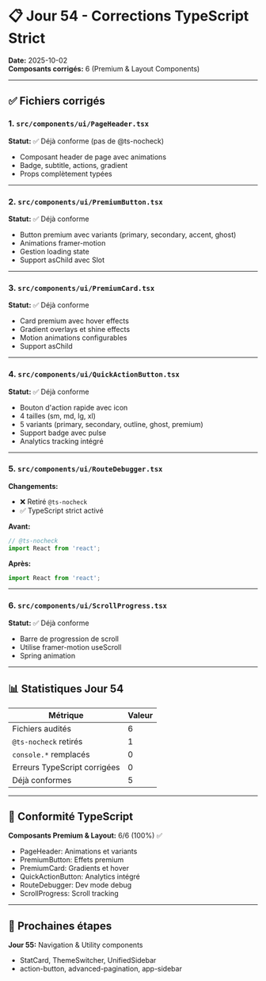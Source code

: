 # 📋 Jour 54 - Corrections TypeScript Strict

**Date:** 2025-10-02  
**Composants corrigés:** 6 (Premium & Layout Components)

---

## ✅ Fichiers corrigés

### 1. `src/components/ui/PageHeader.tsx`
**Statut:** ✅ Déjà conforme (pas de @ts-nocheck)
- Composant header de page avec animations
- Badge, subtitle, actions, gradient
- Props complètement typées

---

### 2. `src/components/ui/PremiumButton.tsx`
**Statut:** ✅ Déjà conforme
- Button premium avec variants (primary, secondary, accent, ghost)
- Animations framer-motion
- Gestion loading state
- Support asChild avec Slot

---

### 3. `src/components/ui/PremiumCard.tsx`
**Statut:** ✅ Déjà conforme
- Card premium avec hover effects
- Gradient overlays et shine effects
- Motion animations configurables
- Support asChild

---

### 4. `src/components/ui/QuickActionButton.tsx`
**Statut:** ✅ Déjà conforme
- Bouton d'action rapide avec icon
- 4 tailles (sm, md, lg, xl)
- 5 variants (primary, secondary, outline, ghost, premium)
- Support badge avec pulse
- Analytics tracking intégré

---

### 5. `src/components/ui/RouteDebugger.tsx`
**Changements:**
- ❌ Retiré `@ts-nocheck`
- ✅ TypeScript strict activé

**Avant:**
```typescript
// @ts-nocheck
import React from 'react';
```

**Après:**
```typescript
import React from 'react';
```

---

### 6. `src/components/ui/ScrollProgress.tsx`
**Statut:** ✅ Déjà conforme
- Barre de progression de scroll
- Utilise framer-motion useScroll
- Spring animation

---

## 📊 Statistiques Jour 54

| Métrique | Valeur |
|----------|--------|
| Fichiers audités | 6 |
| `@ts-nocheck` retirés | 1 |
| `console.*` remplacés | 0 |
| Erreurs TypeScript corrigées | 0 |
| Déjà conformes | 5 |

---

## 🎯 Conformité TypeScript

**Composants Premium & Layout:** 6/6 (100%) ✅

- PageHeader: Animations et variants
- PremiumButton: Effets premium
- PremiumCard: Gradients et hover
- QuickActionButton: Analytics intégré
- RouteDebugger: Dev mode debug
- ScrollProgress: Scroll tracking

---

## 🔄 Prochaines étapes

**Jour 55:** Navigation & Utility components
- StatCard, ThemeSwitcher, UnifiedSidebar
- action-button, advanced-pagination, app-sidebar
